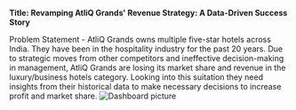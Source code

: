 **Title: Revamping AtliQ Grands' Revenue Strategy: A Data-Driven Success Story**

Problem Statement - AtliQ Grands owns multiple five-star hotels across India. They have been in the hospitality industry for the past 20 years. Due to strategic moves from other competitors and ineffective decision-making in management, AtliQ Grands are losing its market share and revenue in the luxury/business hotels category.
Looking into this suitation they need insights from their historical data to make necessary decisions to increase profit and market share.
![Dashboard picture](https://github.com/Akhilgoel05/hospitality-domain/assets/53372534/6e7100f1-7cc4-4ab7-aeae-5999e8716741)
